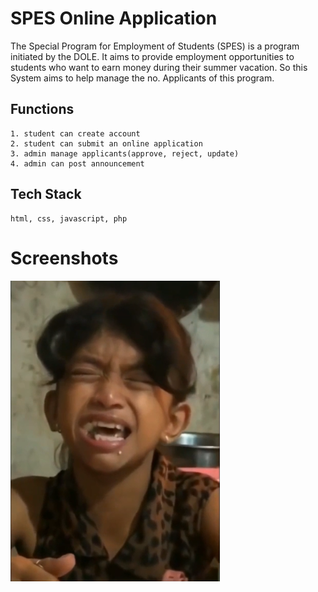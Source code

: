 
# SPES Online Application

The Special Program for Employment of Students (SPES) is a program initiated by the DOLE. It aims to provide employment opportunities to students who want to earn money during their summer vacation. So this System aims to help manage the no. Applicants of this program.


## Functions
    1. student can create account
    2. student can submit an online application
    3. admin manage applicants(approve, reject, update)
    4. admin can post announcement
## Tech Stack

    html, css, javascript, php
# Screenshots
![img](uploads/131696funny.PNG)
